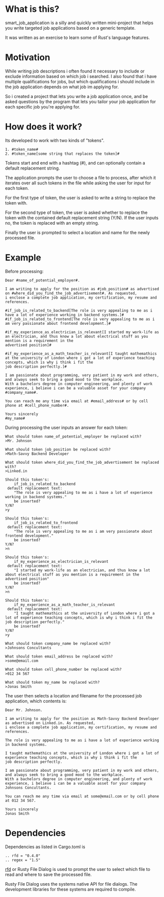 # What is this?
smart_job_application is a silly and quickly written mini-project that helps you write targeted job applications based on a generic template.

It was written as an exercise to learn some of Rust's language features.

# Motivation
While writing job descriptions i often found it necessary to include or exclude information based on which job i searched. I also found that i have multiple qualifications for jobs, but which qualifications i should include in the job application depends on what job im applying for.

So i created a project that lets you write a job application once, and be asked questions by the program that lets you tailor your job application for each specific job you're applying for.

# How does it work?
Its developed to work with two kinds of "tokens".

    1. #token_name#
    2. #token_name[some string that replaces the token]#

Tokens start and end with a hashtag (#), and can optionally contain a default replacement string.

The application prompts the user to choose a file to process, after which it iterates over all such tokens in the file while asking the user for input for each token.

For the first type of token, the user is asked to write a string to replace the token with.

For the second type of token, the user is asked whether to replace the token with the contained default replacement string (Y/N). If the user inputs no, the token is replaced with an empty string.

Finally the user is prompted to select a location and name for the newly processed file.

# Example
Before processing:
```
Dear #name_of_potential_employer#.

I am writing to apply for the position as #job_position# as advertised on #where_did_you_find_the_job_advertisement#. As requested,
i enclose a complete job application, my certification, my resume and references.

#if_job_is_related_to_backend[The role is very appealing to me as i have a lot of experience working in backend systems.]#
#if_job_is_related_to_frontend[The role is very appealing to me as i am very passionate about frontend development.]#

#if_my_experience_as_electrician_is_relevant[I started my work-life as an electrician, and thus know a lot about electrical stuff as you mention is a requirement in the
advertised position]#

#if_my_experience_as_a_math_teacher_is_relevant[I taught mathemathics at the university of London where i got a lot of experience teaching concepts, which is why i think i fit the 
job description perfectly.]#

I am passionate about programming, very patient in my work and others, and always seek to bring a good mood to the workplace.
With a bachelors degree in computer engineering, and plenty of work experience, i believe i can be a valuable asset for your company #company_name#.

You can reach me any time via email at #email_address# or by cell phone at #cell_phone_number#.

Yours sincerely
#my_name#
```

During processing the user inputs an answer for each token:
```
What should token name_of_potential_employer be replaced with?
>Mr. Johnson

What should token job_position be replaced with?
>Math-Savvy Backend Developer

What should token where_did_you_find_the_job_advertisement be replaced with?
>Linked.in

Should this token's: 
	if_job_is_related_to_backend
 default replacement text: 
	"The role is very appealing to me as i have a lot of experience working in backend systems."
	be inserted?
Y/N?
>y

Should this token's: 
	if_job_is_related_to_frontend
 default replacement text: 
	"The role is very appealing to me as i am very passionate about frontend development."
	be inserted?
Y/N?
>n

Should this token's: 
	if_my_experience_as_electrician_is_relevant
 default replacement text: 
	"I started my work-life as an electrician, and thus know a lot about electrical stuff as you mention is a requirement in the
advertised position"
	be inserted?
Y/N?
>n

Should this token's: 
	if_my_experience_as_a_math_teacher_is_relevant
 default replacement text: 
	"I taught mathemathics at the university of London where i got a lot of experience teaching concepts, which is why i think i fit the 
job description perfectly."
	be inserted?
Y/N?
>y

What should token company_name be replaced with?
>Johnsons Concultants

What should token email_address be replaced with?
>some@email.com

What should token cell_phone_number be replaced with?
>012 34 567

What should token my_name be replaced with?
>Jonas Smith
```

The user then selects a location and filename for the processed job application, which contents is:

```
Dear Mr. Johnson.

I am writing to apply for the position as Math-Savvy Backend Developer as advertised on Linked.in. As requested,
i enclose a complete job application, my certification, my resume and references.

The role is very appealing to me as i have a lot of experience working in backend systems.

I taught mathemathics at the university of London where i got a lot of experience teaching concepts, which is why i think i fit the 
job description perfectly.

I am passionate about programming, very patient in my work and others, and always seek to bring a good mood to the workplace.
With a bachelors degree in computer engineering, and plenty of work experience, i believe i can be a valuable asset for your company Johnsons Concultants.

You can reach me any time via email at some@email.com or by cell phone at 012 34 567.

Yours sincerely
Jonas Smith
```

# Dependencies
Dependencies as listed in Cargo.toml is
    
    .. rfd = "0.4.0"
    .. regex = "1.5"

[rfd](https://crates.io/crates/rfd) or Rusty File Dialog is used to prompt the user to select which file to read and where to save the processed file.

Rusty File Dialog uses the systems native API for file dialogs. The development libraries for these systems are required to compile.